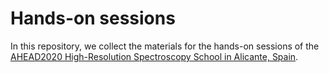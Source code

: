 # Hands-on sessions

In this repository, we collect the materials for the hands-on sessions of the
[AHEAD2020 High-Resolution Spectroscopy School in Alicante, Spain](https://webserver.javalab.ua.es/ahead2020/schools/ahead2020-high-resolution-x-ray-spectroscopy-school).

